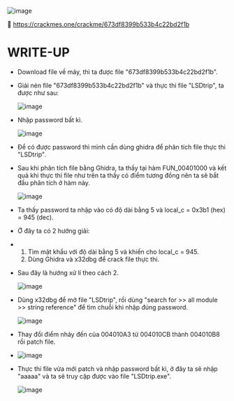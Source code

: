 ![image](https://github.com/user-attachments/assets/a962429d-87f1-426c-8001-ecb17b34836e)

🔗 https://crackmes.one/crackme/673df8399b533b4c22bd2f1b
# WRITE-UP
- Download file về máy, thì ta được file "673df8399b533b4c22bd2f1b".
- Giải nén file "673df8399b533b4c22bd2f1b" và thực thi file "LSDtrip", ta được như sau:
  
   ![image](https://github.com/user-attachments/assets/3275887e-0311-4440-82c9-7c9014042f06)
  
- Nhập password bất kì.
  
  ![image](https://github.com/user-attachments/assets/032a1c54-94a2-41cd-86fb-8c352fe676d0)

- Để có được password thì mình cần dùng ghidra để phân tích file thực thi "LSDtrip".
- Sau khi phân tích file bằng Ghidra, ta thấy tại hàm FUN_00401000 và kết quả khi thực thi file như trên ta thấy có điểm tương đồng nên ta sẽ bắt đầu phân tích ở hàm này.
  
  ![image](https://github.com/user-attachments/assets/7084a227-ae73-4f3e-b69c-1fa5e2f570ab)
  
- Ta thấy password ta nhập vào có độ dài bằng 5 và local_c = 0x3b1 (hex) = 945 (dec).
- Ở đây ta có 2 hướng giải:
- 1. Tìm mật khẩu với độ dài bằng 5 và khiến cho local_c = 945.
  2. Dùng Ghidra và x32dbg để crack file thực thi.
- Sau đây là hướng xử lí theo cách 2.
  
  ![image](https://github.com/user-attachments/assets/0ef6609a-b254-4c04-89b2-745827d50f3e)
  
- Dùng x32dbg để mở file "LSDtrip", rồi dùng "search for >> all module >> string reference" để tìm chuỗi khi nhập đúng password.
  
  ![image](https://github.com/user-attachments/assets/28dd2c9f-7fb2-4977-8a62-fea914e24c3d)
  
- Thay đổi điểm nhảy đến của 004010A3 từ 004010CB thành 004010B8 rồi patch file.
- 
   ![image](https://github.com/user-attachments/assets/40d41013-8b6c-4919-981d-839416f10e22)
  
- Thực thi file vừa mới patch và nhập password bất kì, ở đây ta sẽ nhập "aaaaa" và ta sẽ truy cập được vào file "LSDtrip.exe".

  ![image](https://github.com/user-attachments/assets/428808ea-c136-42f2-84f3-46270ffd37aa)
